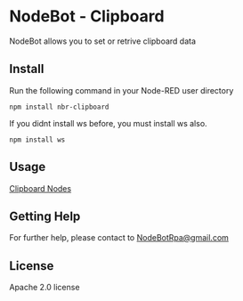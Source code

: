 # NodeBot - Clipboard

NodeBot allows you to set or retrive clipboard data

## Install
Run the following command in your Node-RED user directory 
```
npm install nbr-clipboard
```

If you didnt install ws before, you must install ws also. 
```
npm install ws
```

## Usage
[Clipboard Nodes](https://github.com/nodebotrpa/editor/wiki/Clipboard)  

## Getting Help

For further help, please contact to NodeBotRpa@gmail.com

## License
Apache 2.0 license